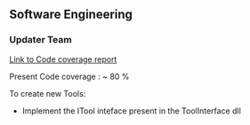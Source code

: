 ## Software Engineering

### Updater Team

[Link to Code coverage report](https://rg1013.github.io/UpdaterCodeCoverage/)

Present Code coverage : ~ 80 %

To create new Tools: 
- Implement the ITool inteface present in the ToolInterface dll
